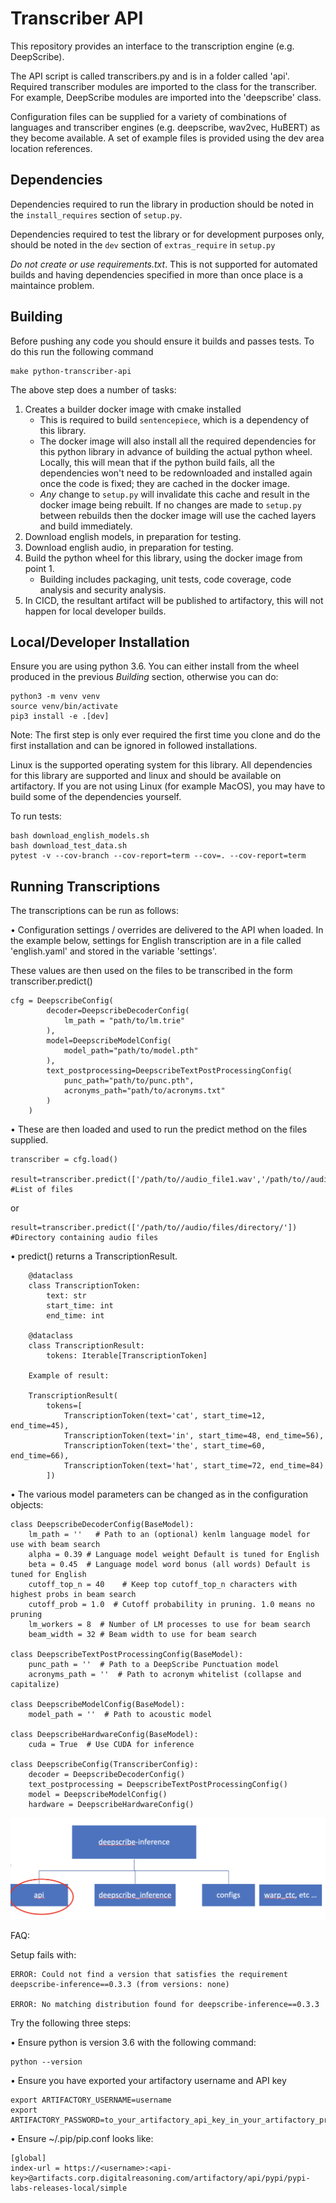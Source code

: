# Transcriber API

This repository provides an interface to the transcription engine (e.g. DeepScribe).

The API script is called transcribers.py and is in a folder called 'api'. Required transcriber modules are imported to the class for the transcriber. For example, DeepScribe modules are imported into the 'deepscribe' class.

Configuration files can be supplied for a variety of combinations of languages and transcriber engines (e.g. deepscribe, wav2vec, HuBERT) as they become available. A set of example files is provided using the dev area location references.

## Dependencies

Dependencies required to run the library in production should be noted in the `install_requires` section of `setup.py`.

Dependencies required to test the library or for development purposes only, should be noted in the `dev` section of `extras_require` in `setup.py`


*Do not create or use requirements.txt*. This is not supported for automated builds and having dependencies specified in more than once place is a maintaince problem.

## Building

Before pushing any code you should ensure it builds and passes tests.
To do this run the following command

    make python-transcriber-api

The above step does a number of tasks:
1. Creates a builder docker image with cmake installed
    * This is required to build `sentencepiece`, which is a dependency of this library. 
    * The docker image will also install all the required dependencies for this python library in advance of building the actual python wheel. Locally, this will mean that if the python build fails, all the dependencies won't need to be redownloaded and installed again once the code is fixed; they are cached in the docker image.
    * *Any* change to `setup.py` will invalidate this cache and result in the docker image being rebuilt. If no changes are made to `setup.py` between rebuilds then the docker image will use the cached layers and build immediately.
1. Download english models, in preparation for testing.
1. Download english audio, in preparation for testing.
1. Build the python wheel for this library, using the docker image from point 1.
    * Building includes packaging, unit tests, code coverage, code analysis and security analysis.
1. In CICD, the resultant artifact will be published to artifactory, this will not happen for local developer builds.

## Local/Developer Installation

Ensure you are using python 3.6.
You can either install from the wheel produced in the previous *Building* section, otherwise you can do:

    python3 -m venv venv
    source venv/bin/activate
    pip3 install -e .[dev]

Note: The first step is only ever required the first time you clone and do the first installation and can be ignored in followed installations.

Linux is the supported operating system for this library. All dependencies for this library are supported and linux and should be available on artifactory. If you are not using Linux (for example MacOS), you may have to build some of the dependencies yourself. 

To run tests:
    
    bash download_english_models.sh
    bash download_test_data.sh
    pytest -v --cov-branch --cov-report=term --cov=. --cov-report=term

## Running Transcriptions

The transcriptions can be run as follows:


•	Configuration settings / overrides are delivered to the API when loaded. 
In the example below, settings for English transcription are in a file called 'english.yaml' and stored in the variable 'settings'.


These values are then used on the files to be transcribed in the form transcriber.predict()

	cfg = DeepscribeConfig(
            decoder=DeepscribeDecoderConfig(
                lm_path = "path/to/lm.trie"
            ),
            model=DeepscribeModelConfig(
                model_path="path/to/model.pth"
            ),
            text_postprocessing=DeepscribeTextPostProcessingConfig(
                punc_path="path/to/punc.pth",
                acronyms_path="path/to/acronyms.txt"
            )
        )


•	These are then loaded and used to run the predict method on the files supplied.

	transcriber = cfg.load()

	result=transcriber.predict(['/path/to//audio_file1.wav','/path/to//audio_file1.wav'])  #List of files

or
	
	result=transcriber.predict(['/path/to//audio/files/directory/'])  #Directory containing audio files

•   predict() returns a TranscriptionResult.

        @dataclass
        class TranscriptionToken:
            text: str
            start_time: int
            end_time: int

        @dataclass
        class TranscriptionResult:
            tokens: Iterable[TranscriptionToken]

        Example of result:

        TranscriptionResult(
            tokens=[
                TranscriptionToken(text='cat', start_time=12, end_time=45),
                TranscriptionToken(text='in', start_time=48, end_time=56),
                TranscriptionToken(text='the', start_time=60, end_time=66),
                TranscriptionToken(text='hat', start_time=72, end_time=84)
            ])

•	The various model parameters can be changed as in the configuration objects:

	
	class DeepscribeDecoderConfig(BaseModel):
        lm_path = ''   # Path to an (optional) kenlm language model for use with beam search
        alpha = 0.39 # Language model weight Default is tuned for English
        beta = 0.45  # Language model word bonus (all words) Default is tuned for English
        cutoff_top_n = 40    # Keep top cutoff_top_n characters with highest probs in beam search
        cutoff_prob = 1.0  # Cutoff probability in pruning. 1.0 means no pruning
        lm_workers = 8  # Number of LM processes to use for beam search
        beam_width = 32 # Beam width to use for beam search

    class DeepscribeTextPostProcessingConfig(BaseModel):
        punc_path = ''  # Path to a DeepScribe Punctuation model
        acronyms_path = ''  # Path to acronym whitelist (collapse and capitalize)

    class DeepscribeModelConfig(BaseModel):
        model_path = ''  # Path to acoustic model

    class DeepscribeHardwareConfig(BaseModel):
        cuda = True  # Use CUDA for inference

    class DeepscribeConfig(TranscriberConfig):
        decoder = DeepscribeDecoderConfig()
        text_postprocessing = DeepscribeTextPostProcessingConfig()
        model = DeepscribeModelConfig()
        hardware = DeepscribeHardwareConfig()


![image info](./images/api_location.png)

FAQ:

Setup fails with:

    ERROR: Could not find a version that satisfies the requirement deepscribe-inference==0.3.3 (from versions: none)
    
    ERROR: No matching distribution found for deepscribe-inference==0.3.3

Try the following three steps:

• Ensure python is version 3.6 with the following command:

    python --version

• Ensure you have exported your artifactory username and API key

    export ARTIFACTORY_USERNAME=username
    export ARTIFACTORY_PASSWORD=to_your_artifactory_api_key_in_your_artifactory_profile

• Ensure ~/.pip/pip.conf looks like:

    [global]
    index-url = https://<username>:<api-key>@artifacts.corp.digitalreasoning.com/artifactory/api/pypi/pypi-labs-releases-local/simple